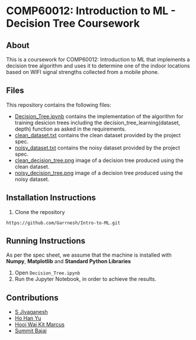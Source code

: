 # COMP60012: Introduction to ML - Decision Tree Coursework
## About
This is a coursework for COMP60012: Introduction to ML that implements a decision tree algorithm and uses it to determine one of the indoor locations based on WIFI signal strengths collected from a mobile phone.

## Files
This repository contains the following files:
- [Decision_Tree.ipynb](https://github.com/Garrnesh/Intro-to-ML/blob/main/Decision_Tree.ipynb) contains the implementation of the algorithm for training desicion trees including the decision_tree_learning(dataset, depth) function as asked in the requirements.
- [clean_dataset.txt](https://github.com/Garrnesh/Intro-to-ML/blob/main/clean_dataset.txt) contains the clean dataset provided by the project spec.
- [noisy_dataset.txt](https://github.com/Garrnesh/Intro-to-ML/blob/main/noisy_dataset.txt) contains the noisy dataset provided by the project spec.
- [clean_decision_tree.png](https://github.com/Garrnesh/Intro-to-ML/blob/main/clean_decision_tree.png) image of a decision tree produced using the clean dataset.
- [noisy_decision_tree.png](https://github.com/Garrnesh/Intro-to-ML/blob/main/noisy_decision_tree.png) image of a decision tree produced using the noisy dataset.

## Installation Instructions
1. Clone the repository
```
https://github.com/Garrnesh/Intro-to-ML.git
```
## Running Instructions
As per the spec sheet, we assume that the machine is installed with **Numpy**, **Matplotlib** and **Standard Python Libraries**
1. Open `Decision_Tree.ipynb`
2. Run the Jupyter Notebook, in order to achieve the results.

## Contributions
- [S Jivaganesh](https://github.com/Garrnesh)
- [Ho Han Yu](https://github.com/hohanyu)
- [Hooi Wai Kit Marcus](https://github.com/marcushooi)
- [Summit Bajaj](https://github.com/summitbajaj)

